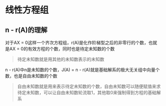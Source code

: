 # 线性方程组

## n - r(A)的理解

对于AX = 0这样一个齐次方程组，r(A)是化作阶梯型之后的非零行的个数，也就是AX = 0的有效方程的个数，同时也是待定未知数的个数

> 待定未知数就是用其他的未知数表示的未知数

n - r(A)中n是未知数的个数，J(A)  = n - r(A)就是基础解系的极大无关组中向量个数，也是自由未知数的个数

> 自由未知数就是用来表示待定未知数的个数，自由未知数可以随便赋值来求待定未知数，可以让自由未知数轮流取1，其他取0来强制得到方程的基础解系

​                                                                                                                                                                                                                                                                                                                                                                                                                                                                                
